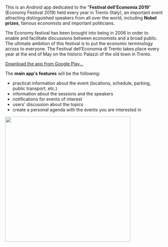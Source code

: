 This is an Android app dedicated to the "**Festival dell'Economia 2019**" (Economy Festival 2019) held every year in Trento (Italy), an important event attracting distinguished speakers from all over the world, including **Nobel prizes**, famous economists and important politicians.

The Economy festival has been brought into being in 2006 in order to enable and facilitate discussions between economists and a broad public. The ultimate ambition of this festival is to put the economic terminology across to everyone. The Festival dell’Economia di Trento takes place every year at the end of May on the historic Palazzi of the old town in Trento.

[Download the app from Google Play...](https://play.google.com/store/apps/details?id=iclaude.festivaleconomia2019&hl=it)


The **main app's features** will be the following:
* practical information about the event (locations, schedule, parking, public transport, etc.)
* information about the sessions and the speakers
* notifications for events of interest
* users' discussion about the topics
* create a personal agenda with the events you are interested in

<img src="https://user-images.githubusercontent.com/8618582/58439619-3e1d2e80-80d5-11e9-9162-ad832fc1d48a.png" width="400">
